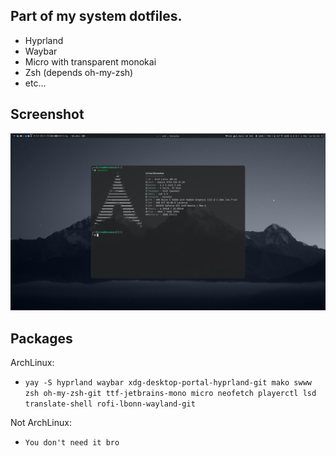 ## Part of my system dotfiles.
- Hyprland
- Waybar
- Micro with transparent monokai
- Zsh (depends oh-my-zsh)
- etc...

## Screenshot
![Screenshot](/screenshot.png "Screenshot")

## Packages
ArchLinux:<br>
- `yay -S hyprland waybar xdg-desktop-portal-hyprland-git mako swww zsh oh-my-zsh-git ttf-jetbrains-mono micro neofetch playerctl lsd translate-shell rofi-lbonn-wayland-git`
  
Not ArchLinux:
- `You don't need it bro`
